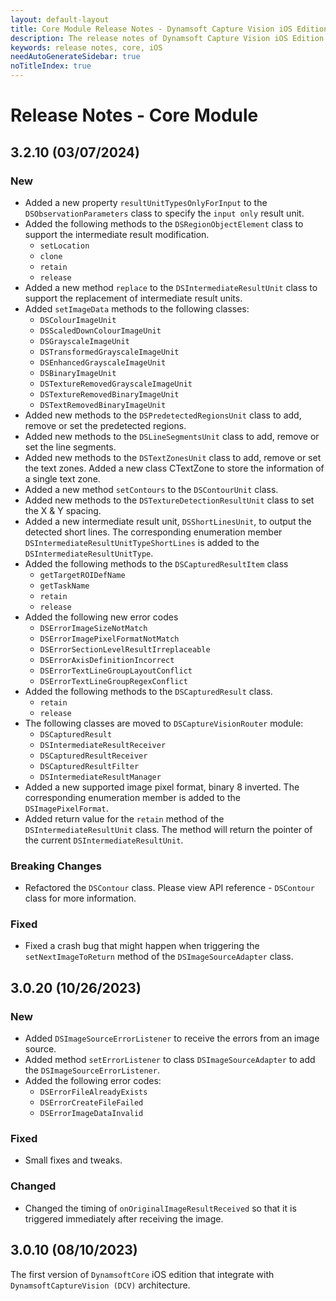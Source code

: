 ```yaml
---
layout: default-layout
title: Core Module Release Notes - Dynamsoft Capture Vision iOS Edition
description: The release notes of Dynamsoft Capture Vision iOS Edition.
keywords: release notes, core, iOS
needAutoGenerateSidebar: true
noTitleIndex: true
---
```


# Release Notes - Core Module

## 3.2.10 (03/07/2024)

### New

- Added a new property `resultUnitTypesOnlyForInput` to the `DSObservationParameters` class to specify the `input only` result unit.
- Added the following methods to the `DSRegionObjectElement` class to support the intermediate result modification.
  - `setLocation`
  - `clone`
  - `retain`
  - `release`
- Added a new method `replace` to the `DSIntermediateResultUnit` class to support the replacement of intermediate result units.
- Added `setImageData` methods to the following classes:
  - `DSColourImageUnit`
  - `DSScaledDownColourImageUnit`
  - `DSGrayscaleImageUnit`
  - `DSTransformedGrayscaleImageUnit`
  - `DSEnhancedGrayscaleImageUnit`
  - `DSBinaryImageUnit`
  - `DSTextureRemovedGrayscaleImageUnit`
  - `DSTextureRemovedBinaryImageUnit`
  - `DSTextRemovedBinaryImageUnit`
- Added new methods to the `DSPredetectedRegionsUnit` class to add, remove or set the predetected regions.
- Added new methods to the `DSLineSegmentsUnit` class to add, remove or set the line segments.
- Added new methods to the `DSTextZonesUnit` class to add, remove or set the text zones. Added a new class CTextZone to store the information of a single text zone.
- Added a new method `setContours` to the `DSContourUnit` class.
- Added new methods to the `DSTextureDetectionResultUnit` class to set the X & Y spacing.
- Added a new intermediate result unit, `DSShortLinesUnit`, to output the detected short lines. The corresponding enumeration member `DSIntermediateResultUnitTypeShortLines` is added to the `DSIntermediateResultUnitType`.
- Added the following methods to the `DSCapturedResultItem` class
  - `getTargetROIDefName`
  - `getTaskName`
  - `retain`
  - `release`
- Added the following new error codes
  - `DSErrorImageSizeNotMatch`
  - `DSErrorImagePixelFormatNotMatch`
  - `DSErrorSectionLevelResultIrreplaceable`
  - `DSErrorAxisDefinitionIncorrect`
  - `DSErrorTextLineGroupLayoutConflict`
  - `DSErrorTextLineGroupRegexConflict`
- Added the following methods to the `DSCapturedResult` class.
  - `retain`
  - `release`
- The following classes are moved to `DSCaptureVisionRouter` module:
  - `DSCapturedResult`
  - `DSIntermediateResultReceiver`
  - `DSCapturedResultReceiver`
  - `DSCapturedResultFilter`
  - `DSIntermediateResultManager`
- Added a new supported image pixel format, binary 8 inverted. The corresponding enumeration member is added to the `DSImagePixelFormat`.
- Added return value for the `retain` method of the `DSIntermediateResultUnit` class. The method will return the pointer of the current `DSIntermediateResultUnit`.

### Breaking Changes

- Refactored the `DSContour` class. Please view API reference - `DSContour` class for more information.

### Fixed

- Fixed a crash bug that might happen when triggering the `setNextImageToReturn` method of the `DSImageSourceAdapter` class.

## 3.0.20 (10/26/2023)

### New

- Added `DSImageSourceErrorListener` to receive the errors from an image source.
- Added method `setErrorListener` to class `DSImageSourceAdapter` to add the `DSImageSourceErrorListener`.
- Added the following error codes:
  - `DSErrorFileAlreadyExists`
  - `DSErrorCreateFileFailed`
  - `DSErrorImageDataInvalid`

### Fixed

- Small fixes and tweaks.

### Changed

- Changed the timing of `onOriginalImageResultReceived` so that it is triggered immediately after receiving the image.

## 3.0.10 (08/10/2023)

The first version of `DynamsoftCore` iOS edition that integrate with `DynamsoftCaptureVision (DCV)` architecture.
